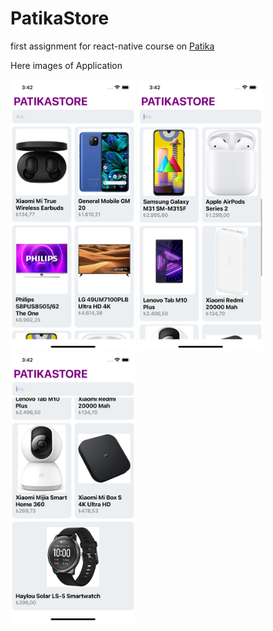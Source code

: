 # PatikaStore
first assignment for react-native course on [Patika](https://app.patika.dev)

Here images of Application

<img src="https://github.com/bariskndmr/PatikaStore/blob/master/assets/ss1.png" width="200px" />
<img src="https://github.com/bariskndmr/PatikaStore/blob/master/assets/ss2.png" width="200px" />
<img src="https://github.com/bariskndmr/PatikaStore/blob/master/assets/ss3.png" width="200px" />
